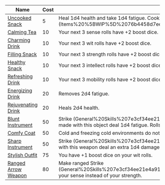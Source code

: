 | ﻿Name | Cost | Effect | Rarity | Usage |
| --- | --- | --- | --- | --- |
| [Uncooked Snack](Items-Table/Uncooked-Snack.md) | 5 | Heal 1d4 health and take 1d4 fatigue. Cook to turn into a Filling Snack (Items%20%5BWIP%5D%2076b4458d7eee4df9bda397e0928947d0/Items%20Table%208d9094e2f698472792a0e9cea7f068e1/Filling%20Snack%2060c27f815d9a4f7aa702f9f8362ea27e.md). | Common | Consumable |
| [Calming Tea](Items-Table/Calming-Tea.md) | 10 | Your next 3 sense rolls have +2 boost dice. | Common | Consumable |
| [Charming Drink](Items-Table/Charming-Drink.md) | 10 | Your next 3 wit rolls have +2 boost dice. | Common | Consumable |
| [Filling Snack](Items-Table/Filling-Snack.md) | 10 | Your next 3 strength rolls  have +2 boost dice. | Common | Consumable |
| [Healthy Snack](Items-Table/Healthy-Snack.md) | 10 | Your next 3 intellect rolls  have +2 boost dice. | Common | Consumable |
| [Refreshing Drink](Items-Table/Refreshing-Drink.md) | 10 | Your next 3 mobility rolls  have +2 boost dice. | Common | Consumable |
| [Energizing Drink](Items-Table/Energizing-Drink.md) | 20 | Removes 2d4 fatigue. | Common | Consumable |
| [Rejuvenating Drink](Items-Table/Rejuvenating-Drink.md) | 20 | Heals 2d4 health. | Common | Consumable |
| [Blunt Instrument](Items-Table/Blunt-Instrument.md) | 50 | Strike (General%20Skills%207e3cf34ee21e4a9198f205234d32b6cb/General%20Skills%202bc339d7bbc8432c9b15e12af7a2ba0b/Strike%2089017a45b00940da8e242f8ee8daa585.md) attacks made with this object deal 1d4 fatigue. Rolls to break other objects have +2 boost dice. | Uncommon | Tool |
| [Comfy Coat](Items-Table/Comfy-Coat.md) | 50 | Cold and freezing cold environments do not affect you. Makes hot environments hotter. | Uncommon | Wearable |
| [Sharp Instrument](Items-Table/Sharp-Instrument.md) | 50 | Strike (General%20Skills%207e3cf34ee21e4a9198f205234d32b6cb/General%20Skills%202bc339d7bbc8432c9b15e12af7a2ba0b/Strike%2089017a45b00940da8e242f8ee8daa585.md) rolls with this weapon deal an extra 1d4 damage. Rolls to cut other objects  have +2 boost dice. | Uncommon | Tool |
| [Stylish Outfit](Items-Table/Stylish-Outfit.md) | 75 | You have +1 boost dice on your wit rolls. | Rare | Wearable |
| [Ranged Arrow Weapon](Items-Table/Ranged-Arrow-Weapon.md) | 80 | Make ranged Strike (General%20Skills%207e3cf34ee21e4a9198f205234d32b6cb/General%20Skills%202bc339d7bbc8432c9b15e12af7a2ba0b/Strike%2089017a45b00940da8e242f8ee8daa585.md) actions using your sense instead of your strength. | Rare | Tool |
